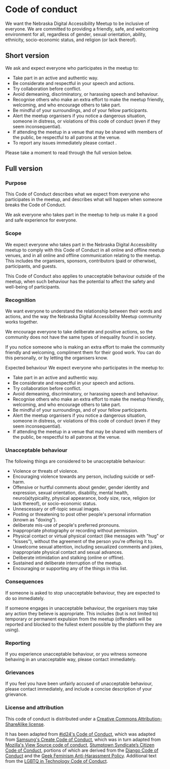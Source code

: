 # Code of conduct
We want the Nebraska Digital Accessibility Meetup to be inclusive of everyone. We are committed to providing a friendly, safe, and welcoming environment for all, regardless of gender, sexual orientation, ability, ethnicity, socio-economic status, and religion (or lack thereof).

## Short version
We ask and expect everyone who participates in the meetup to:

* Take part in an active and authentic way.
* Be considerate and respectful in your speech and actions.
* Try collaboration before conflict.
* Avoid demeaning, discriminatory, or harassing speech and behaviour.
* Recognise others who make an extra effort to make the meetup friendly, welcoming, and who encourage others to take part.
* Be mindful of your surroundings, and of your fellow participants.
* Alert the meetup organisers if you notice a dangerous situation, someone in distress, or violations of this code of conduct (even if they seem inconsequential).
* If attending the meetup in a venue that may be shared with members of the public, be respectful to all patrons at the venue.
* To report any issues immediately please contact <organizaer email>.

Please take a moment to read through the full version below.

## Full version
### Purpose
This Code of Conduct describes what we expect from everyone who participates in the meetup, and describes what will happen when someone breaks the Code of Conduct.

We ask everyone who takes part in the meetup to help us make it a good and safe experience for everyone.

### Scope
We expect everyone who takes part in the Nebraska Digital Accessibility meetup to comply with this Code of Conduct in all online and offline meetup venues, and in all online and offline communication relating to the meetup. This includes the organisers, sponsors, contributors (paid or otherwise), participants, and guests.

This Code of Conduct also applies to unacceptable behaviour outside of the meetup, when such behaviour has the potential to affect the safety and well-being of participants.

### Recognition
We want everyone to understand the relationship between their words and actions, and the way the Nebraska Digital Accessibility Meetup community works together.

We encourage everyone to take deliberate and positive actions, so the community does not have the same types of inequality found in society.

If you notice someone who is making an extra effort to make the community friendly and welcoming, compliment them for their good work. You can do this personally, or by letting the organisers know.

Expected behaviour
We expect everyone who participates in the meetup to:

* Take part in an active and authentic way.
* Be considerate and respectful in your speech and actions.
* Try collaboration before conflict.
* Avoid demeaning, discriminatory, or harassing speech and behaviour.
* Recognise others who make an extra effort to make the meetup friendly, welcoming, and who encourage others to take part.
* Be mindful of your surroundings, and of your fellow participants.
* Alert the meetup organisers if you notice a dangerous situation, someone in distress, or violations of this code of conduct (even if they seem inconsequential).
* If attending the meetup in a venue that may be shared with members of the public, be respectful to all patrons at the venue.

### Unacceptable behaviour
The following things are considered to be unacceptable behaviour:

* Violence or threats of violence.
* Encouraging violence towards any person, including suicide or self-harm.
* Offensive or hurtful comments about gender, gender identity and expression, sexual orientation, disability, mental health, neuro(a)typicality, physical appearance, body size, race, religion (or lack thereof), or socio-economic status.
* Unnescessary or off-topic sexual images.
* Posting or threatening to post other people's personal information (known as "doxing").
* deliberate mis-use of people's preferred pronouns.
* Inappropriate photography or recording without permission.
* Physical contact or virtual physical contact (like messages with "hug" or "kisses"), without the agreement of the person you're offering it to.
* Unwelcome sexual attention, including sexualized comments and jokes, inappropriate physical contact and sexual advances.
* Deliberate intimidation and stalking (online or offline).
* Sustained and deliberate interruption of the meetup.
* Encouraging or supporting any of the things in this list.


### Consequences
If someone is asked to stop unacceptable behaviour, they are expected to do so immediately.

If someone engages in unacceptable behaviour, the organisers may take any action they believe is appropriate. This includes (but is not limited to) temporary or permanent expulsion from the meetup (offenders will be reported and blocked to the fullest extent possible by the platform they are using).

### Reporting
If you experience unacceptable behaviour, or you witness someone behaving in an unacceptable way, please contact <organizer email> immediately.

### Grievances
If you feel you have been unfairly accused of unacceptable behaviour, please contact <organizer email> immediately, and include a concise description of your grievance.

### License and attribution
This code of conduct is distributed under a [Creative Commons Attribution-ShareAlike license](https://creativecommons.org/licenses/by-sa/3.0/).

It has been adapted from [#id24's Code of Conduct](https://inclusivedesign24.org/2018/code-of-conduct/), which was adapted from [Samsung's Create Code of Conduct](https://samsungcreate.com/code-of-conduct), which was in turn adapted from [Mozilla's View Source code of conduct](https://viewsourceconf.org/code-of-conduct/), [Stumptown Syndicate’s Citizen Code of Conduct](http://citizencodeofconduct.org/), portions of which are derived from the [Django Code of Conduct](https://www.djangoproject.com/conduct/) and the [Geek Feminism Anti-Harassment Policy](https://geekfeminism.wikia.com/wiki/Conference_anti-harassment/Policy). Additional text from the [LGBTQ in Technology Code of Conduct](https://lgbtq.technology/coc.html).
